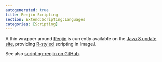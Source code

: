 ```yaml
---
autogenerated: true
title: Renjin Scripting
section: Extend:Scripting:Languages
categories: [Scripting]
---
```


 A thin wrapper around [Renjin](http://www.renjin.org/) is currently available on the [Java 8 update site](/list-of-update-sites), providing [R-styled](https://www.r-project.org/about.html) scripting in ImageJ.

See also [scripting-renjin on GitHub](https://github.com/scijava/scripting-renjin).


